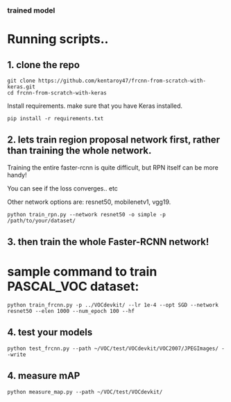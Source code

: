 


### trained model

# Running scripts..

## 1. clone the repo

``` 
git clone https://github.com/kentaroy47/frcnn-from-scratch-with-keras.git
cd frcnn-from-scratch-with-keras
```
Install requirements. make sure that you have Keras installed.
```
pip install -r requirements.txt
```

## 2. lets train region proposal network first, rather than training the whole network.
Training the entire faster-rcnn is quite difficult, but RPN itself can be more handy!

You can see if the loss converges.. etc

Other network options are: resnet50, mobilenetv1, vgg19.

```
python train_rpn.py --network resnet50 -o simple -p /path/to/your/dataset/

```

## 3. then train the whole Faster-RCNN network!

# sample command to train PASCAL_VOC dataset:
```
python train_frcnn.py -p ../VOCdevkit/ --lr 1e-4 --opt SGD --network resnet50 --elen 1000 --num_epoch 100 --hf 

```

## 4. test your models

```
python test_frcnn.py --path ~/VOC/test/VOCdevkit/VOC2007/JPEGImages/ --write
```

## 4. measure mAP

```
python measure_map.py --path ~/VOC/test/VOCdevkit/
```





